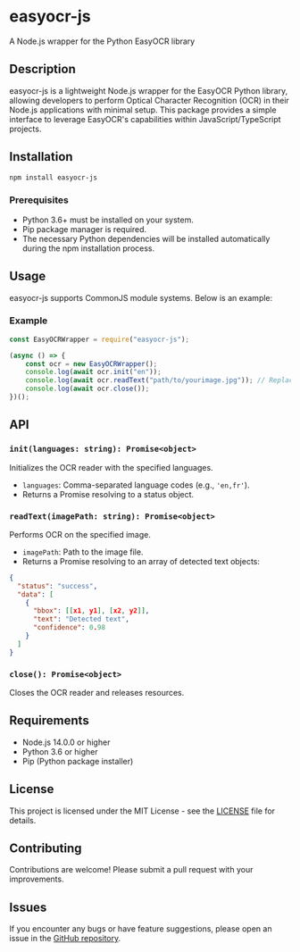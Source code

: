 # easyocr-js

A Node.js wrapper for the Python EasyOCR library

## Description

easyocr-js is a lightweight Node.js wrapper for the EasyOCR Python library, allowing developers to perform Optical Character Recognition (OCR) in their Node.js applications with minimal setup. This package provides a simple interface to leverage EasyOCR's capabilities within JavaScript/TypeScript projects.

## Installation

```bash
npm install easyocr-js
```

### Prerequisites
- Python 3.6+ must be installed on your system.
- Pip package manager is required.
- The necessary Python dependencies will be installed automatically during the npm installation process.

## Usage

easyocr-js supports CommonJS module systems. Below is an example:

### Example

```javascript
const EasyOCRWrapper = require("easyocr-js");

(async () => {
    const ocr = new EasyOCRWrapper();
    console.log(await ocr.init("en"));
    console.log(await ocr.readText("path/to/yourimage.jpg")); // Replace with actual image path
    console.log(await ocr.close());
})();
```

## API

### `init(languages: string): Promise<object>`
Initializes the OCR reader with the specified languages.

- `languages`: Comma-separated language codes (e.g., `'en,fr'`).
- Returns a Promise resolving to a status object.

### `readText(imagePath: string): Promise<object>`
Performs OCR on the specified image.

- `imagePath`: Path to the image file.
- Returns a Promise resolving to an array of detected text objects:

```json
{
  "status": "success",
  "data": [
    {
      "bbox": [[x1, y1], [x2, y2]],
      "text": "Detected text",
      "confidence": 0.98
    }
  ]
}
```

### `close(): Promise<object>`
Closes the OCR reader and releases resources.

## Requirements

- Node.js 14.0.0 or higher
- Python 3.6 or higher
- Pip (Python package installer)

## License

This project is licensed under the MIT License - see the [LICENSE](LICENSE) file for details.

## Contributing

Contributions are welcome! Please submit a pull request with your improvements.

## Issues

If you encounter any bugs or have feature suggestions, please open an issue in the [GitHub repository](https://github.com/VrajVyas11/easyocr-js/issues).

